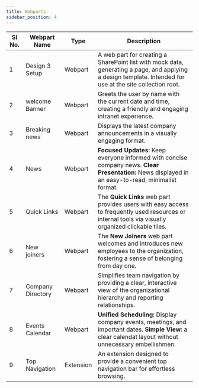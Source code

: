 ```yaml
---
title: Webparts
sidebar_position: 4
---
```

| Sl No. | Webpart Name      | Type      | Description                                                                                                                                                |
| ------ | ----------------- | --------- | ---------------------------------------------------------------------------------------------------------------------------------------------------------- |
| 1      | Design 3 Setup    | Webpart   | A web part for creating a SharePoint list with mock data, generating a page, and applying a design template. Intended for use at the site collection root. |
| 2      | welcome Banner    | Webpart   | Greets the user by name with the current date and time, creating a friendly and engaging intranet experience.                                              |
| 3      | Breaking news     | Webpart   | Displays the latest company announcements in a visually engaging format.                                                                                   |
| 4      | News              | Webpart   | **Focused Updates:** Keep everyone informed with concise company news. **Clear Presentation:** News displayed in an easy-to-read, minimalist format.       |
| 5      | Quick Links       | Webpart   | The **Quick Links** web part provides users with easy access to frequently used resources or internal tools via visually organized clickable tiles.        |
| 6      | New joiners       | Webpart   | The **New Joiners** web part welcomes and introduces new employees to the organization, fostering a sense of belonging from day one.                       |
| 7      | Company Directory | Webpart   | Simplifies team navigation by providing a clear, interactive view of the organizational hierarchy and reporting relationships.                             |
| 8      | Events Calendar   | Webpart   | **Unified Scheduling:** Display company events, meetings, and important dates. **Simple View:** a clear calendat layout without unnecessary embellishmen.  |
| 9      | Top Navigation    | Extension | An extension designed to provide a convenient top navigation bar for effortless browsing.                                                                  |
